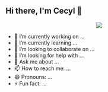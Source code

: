 ## Hi there, I'm Cecyl 👋
<p align="center">
  <a href="https://github.com/DenverCoder1/readme-typing-svg"><img src="https://i.pinimg.com/736x/61/b1/4c/61b14cc5877cc04309cb37f21a07c6bc.jpg"></a>
</p>

<!--
**CecylMayoral/CecylMayoral** is a ✨ _special_ ✨ repository because its `README.md` (this file) appears on your GitHub profile.
Here are some ideas to get you started:
-->
- 🔭 I’m currently working on ...
- 🌱 I’m currently learning ...
- 👯 I’m looking to collaborate on ...
- 🤔 I’m looking for help with ...
- 💬 Ask me about ...
- 📫 How to reach me: ...
- 😄 Pronouns: ...
- ⚡ Fun fact: ...

